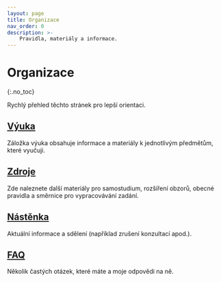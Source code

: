```yaml
---
layout: page
title: Organizace
nav_order: 0
description: >-
    Pravidla, materiály a informace.
---
```


# Organizace
{:.no_toc}

Rychlý přehled těchto stránek pro lepší orientaci.

<!--
## Obsah
{: .no_toc .text-delta }

1. TOC
{:toc}

---
-->

## [Výuka](lectures/index.md)

Záložka výuka obsahuje informace a materiály k jednotlivým předmětům, které vyučuji.

## [Zdroje](/resources/index.md)

Zde naleznete další materiály pro samostudium, rozšíření obzorů, obecné pravidla a směrnice pro vypracovávání zadání.

## [Nástěnka](announcements.md)

Aktuální informace a sdělení (například zrušení konzultací apod.).

## [FAQ](faq.md)

Několik častých otázek, které máte a moje odpovědi na ně.
